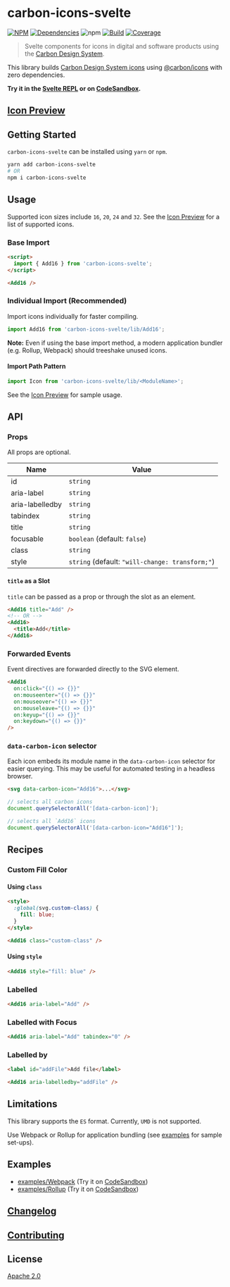 # carbon-icons-svelte

[![NPM][npm]][npm-url]
[![Dependencies][deps]][deps-badge]
![npm](https://img.shields.io/npm/dt/carbon-icons-svelte)
[![Build][build]][build-badge]
[![Coverage][codecov-shield]][codecov]

> Svelte components for icons in digital and software products using the [Carbon Design System](https://github.com/carbon-design-system).

This library builds [Carbon Design System icons](https://www.carbondesignsystem.com/guidelines/icons/library) using [@carbon/icons](https://github.com/carbon-design-system/carbon/tree/master/packages/icons) with zero dependencies.

**Try it in the [Svelte REPL](https://svelte.dev/repl/931e6a3461434622adad0557579c0a29?version=3.16.7) or on [CodeSandbox](https://codesandbox.io/s/github/IBM/carbon-icons-svelte/tree/master/examples/webpack).**

## [Icon Preview](https://ibm.github.io/carbon-icons-svelte/)

## Getting Started

`carbon-icons-svelte` can be installed using `yarn` or `npm`.

```bash
yarn add carbon-icons-svelte
# OR
npm i carbon-icons-svelte
```

## Usage

Supported icon sizes include `16`, `20`, `24` and `32`. See the [Icon Preview](https://ibm.github.io/carbon-icons-svelte/) for a list of supported icons.

### Base Import

```html
<script>
  import { Add16 } from 'carbon-icons-svelte';
</script>

<Add16 />
```

### Individual Import (Recommended)

Import icons individually for faster compiling.

```js
import Add16 from 'carbon-icons-svelte/lib/Add16';
```

**Note:** Even if using the base import method, a modern application bundler (e.g. Rollup, Webpack) should treeshake unused icons.

#### Import Path Pattern

```js
import Icon from 'carbon-icons-svelte/lib/<ModuleName>';
```

See the [Icon Preview](https://ibm.github.io/carbon-icons-svelte/) for sample usage.

## API

### Props

All props are optional.

| Name            | Value                                           |
| --------------- | ----------------------------------------------- |
| id              | `string`                                        |
| aria-label      | `string`                                        |
| aria-labelledby | `string`                                        |
| tabindex        | `string`                                        |
| title           | `string`                                        |
| focusable       | `boolean` (default: `false`)                    |
| class           | `string`                                        |
| style           | `string` (default: `"will-change: transform;"`) |

#### `title` as a Slot

`title` can be passed as a prop or through the slot as an element.

```html
<Add16 title="Add" />
<!-- OR -->
<Add16>
  <title>Add</title>
</Add16>
```

### Forwarded Events

Event directives are forwarded directly to the SVG element.

```html
<Add16
  on:click="{() => {}}"
  on:mouseenter="{() => {}}"
  on:mouseover="{() => {}}"
  on:mouseleave="{() => {}}"
  on:keyup="{() => {}}"
  on:keydown="{() => {}}"
/>
```

### `data-carbon-icon` selector

Each icon embeds its module name in the `data-carbon-icon` selector for easier querying. This may be useful for automated testing in a headless browser.

```html
<svg data-carbon-icon="Add16">...</svg>
```

```js
// selects all carbon icons
document.querySelectorAll('[data-carbon-icon]');

// selects all `Add16` icons
document.querySelectorAll('[data-carbon-icon="Add16"]');
```

## Recipes

### Custom Fill Color

#### Using `class`

```html
<style>
  :global(svg.custom-class) {
    fill: blue;
  }
</style>

<Add16 class="custom-class" />
```

#### Using `style`

```html
<Add16 style="fill: blue" />
```

### Labelled

```html
<Add16 aria-label="Add" />
```

### Labelled with Focus

```html
<Add16 aria-label="Add" tabindex="0" />
```

### Labelled by

```html
<label id="addFile">Add file</label>

<Add16 aria-labelledby="addFile" />
```

## Limitations

This library supports the `ES` format. Currently, `UMD` is not supported.

Use Webpack or Rollup for application bundling (see [examples](examples) for sample set-ups).

## Examples

- [examples/Webpack](examples/webpack) (Try it on [CodeSandbox](https://codesandbox.io/s/github/IBM/carbon-icons-svelte/tree/master/examples/webpack))
- [examples/Rollup](examples/rollup) (Try it on [CodeSandbox](https://codesandbox.io/s/github/IBM/carbon-icons-svelte/tree/master/examples/rollup))

## [Changelog](CHANGELOG.md)

## [Contributing](CONTRIBUTING.md)

## License

[Apache 2.0](LICENSE)

[npm]: https://img.shields.io/npm/v/carbon-icons-svelte.svg?color=blue
[npm-url]: https://npmjs.com/package/carbon-icons-svelte
[deps]: https://david-dm.org/ibm/carbon-icons-svelte/status.svg
[deps-badge]: https://david-dm.org/ibm/carbon-icons-svelte
[build]: https://travis-ci.com/ibm/carbon-icons-svelte.svg?branch=master
[build-badge]: https://travis-ci.com/ibm/carbon-icons-svelte
[codecov]: https://codecov.io/gh/ibm/carbon-icons-svelte
[codecov-shield]: https://img.shields.io/codecov/c/github/ibm/carbon-icons-svelte.svg

